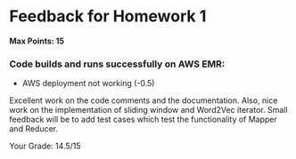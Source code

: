 # Feedback for Homework 1
**Max Points: 15**

### Code builds and runs successfully on AWS EMR:
- AWS deployment not working (-0.5)

Excellent work on the code comments and the documentation. Also, nice work on the implementation of sliding window and Word2Vec iterator. Small feedback will be to add test cases which test the functionality of Mapper and Reducer.

Your Grade: 14.5/15